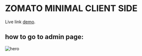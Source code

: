 # ZOMATO MINIMAL CLIENT SIDE

Live link [demo](https://zomato-minimal.netlify.app/).

## how to go to admin page:
![hero](https://i.ibb.co/Z17DGYY/admin-page.png)

